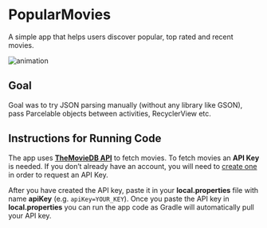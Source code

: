 # PopularMovies
A simple app that helps users discover popular, top rated and recent movies.

![animation](docs-data/animation.gif)

## Goal
Goal was to try JSON parsing manually (without any library like GSON), pass Parcelable objects between activities, RecyclerView etc. 

## Instructions for Running Code
The app uses **[TheMovieDB API](https://www.themoviedb.org/documentation/api)** to fetch movies. To fetch movies an **API Key** is needed. If you don’t already have an account, you will need to [create one](https://www.google.com/url?q=https://www.themoviedb.org/account/signup&sa=D&ust=1531283698522000) in order to request an API Key.

After you have created the API key, paste it in your **local.properties** file with name **apiKey** (e.g. `apiKey=YOUR_KEY`). Once you paste the API key in **local.properties** you can run the app code as Gradle will automatically pull your API key.